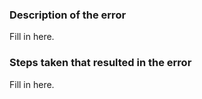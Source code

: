 ### Description of the error
Fill in here.
### Steps taken that resulted in the error
Fill in here.
